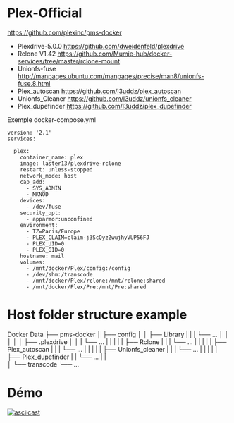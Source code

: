 # Plex-Official
https://github.com/plexinc/pms-docker
* Plexdrive-5.0.0 https://github.com/dweidenfeld/plexdrive
* Rclone V1.42    https://github.com/Mumie-hub/docker-services/tree/master/rclone-mount
* Unionfs-fuse    http://manpages.ubuntu.com/manpages/precise/man8/unionfs-fuse.8.html
* Plex_autoscan   https://github.com/l3uddz/plex_autoscan
* Unionfs_Cleaner https://github.com/l3uddz/unionfs_cleaner
* Plex_dupefinder https://github.com/l3uddz/plex_dupefinder


Exemple docker-compose.yml
```
version: '2.1'
services:

  plex:
    container_name: plex
    image: laster13/plexdrive-rclone
    restart: unless-stopped
    network_mode: host
    cap_add:
      - SYS_ADMIN
      - MKNOD
    devices:
      - /dev/fuse
    security_opt:
      - apparmor:unconfined
    environment:
      - TZ=Paris/Europe
      - PLEX_CLAIM=claim-j3ScQyzZwujhyVUP56FJ
      - PLEX_UID=0
      - PLEX_GID=0
    hostname: mail
    volumes:
      - /mnt/docker/Plex/config:/config
      - /dev/shm:/transcode
      - /mnt/docker/Plex/rclone:/mnt/rclone:shared
      - /mnt/docker/Plex/Pre:/mnt/Pre:shared
```           
# Host folder structure example

Docker Data
├── pms-docker
│   ├── config
│   │   ├── Library
|   |   |   └── ...
│   │   │
│   │   ├── .plexdrive
│   │   |   └── ...
|   |   | 
|   |   ├── Rclone
|   |   |   └── ...
|   |   |
|   |   ├── Plex_autoscan
|   |   |   └── ...
|   |   |
|   |   ├── Unionfs_cleaner
|   |   |   └── ...
|   |   |
|   |   ├── Plex_dupefinder
|   |       └── ...
|   |   
│   └── transcode
└──
...

# Démo

[![asciicast](https://asciinema.org/a/ByqEAq3tpxn3lIw8mfUvaJ68L.png)](https://asciinema.org/a/ByqEAq3tpxn3lIw8mfUvaJ68L?autoplay=1)
